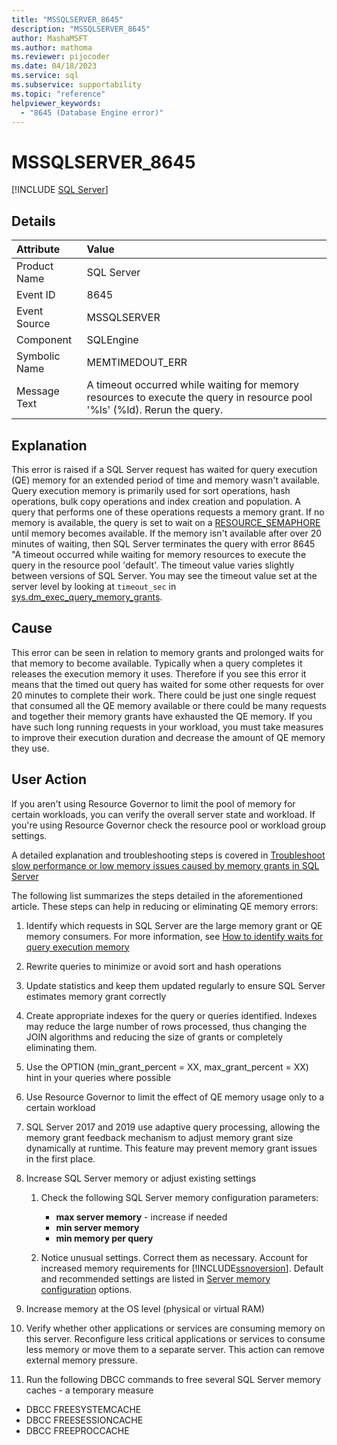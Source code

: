 ```yaml
---
title: "MSSQLSERVER_8645"
description: "MSSQLSERVER_8645"
author: MashaMSFT
ms.author: mathoma
ms.reviewer: pijocoder
ms.date: 04/18/2023
ms.service: sql
ms.subservice: supportability
ms.topic: "reference"
helpviewer_keywords:
  - "8645 (Database Engine error)"
---
```

# MSSQLSERVER_8645

[!INCLUDE [SQL Server](../../includes/applies-to-version/sqlserver.md)]

## Details

| Attribute | Value |
| :--- | :--- |
| Product Name | SQL Server |
| Event ID | 8645 |
| Event Source | MSSQLSERVER |
| Component | SQLEngine |
| Symbolic Name | MEMTIMEDOUT_ERR |
| Message Text | A timeout occurred while waiting for memory resources to execute the query in resource pool '%ls' (%ld). Rerun the query. |

## Explanation

This error is raised if a SQL Server request has waited for query execution (QE) memory for an extended period of time and memory wasn't available. Query execution memory is primarily used for sort operations, hash operations, bulk copy operations and index creation and population. A query that performs one of these operations requests a memory grant. If no memory is available, the query is set to wait on a [RESOURCE_SEMAPHORE](/sql/relational-databases/system-dynamic-management-views/sys-dm-os-wait-stats-transact-sql#resource_semaphore) until memory becomes available. If the memory isn't available after over 20 minutes of waiting, then SQL Server terminates the query with error 8645 "A timeout occurred while waiting for memory resources to execute the query in the resource pool 'default'. The timeout value varies slightly between versions of SQL Server. You may see the timeout value set at the server level by looking at `timeout_sec` in [sys.dm_exec_query_memory_grants](/sql/relational-databases/system-dynamic-management-views/sys-dm-exec-query-memory-grants-transact-sql).

## Cause

This error can be seen in relation to memory grants and prolonged waits for that memory to become available. Typically when a query completes it releases the execution memory it uses. Therefore if you see this error it means that the timed out query has waited for some other requests for over 20 minutes to complete their work. There could be just one single request that consumed all the QE memory available or there could be many requests and together their memory grants have exhausted the QE memory. If you have such long running requests in your workload, you must take measures to improve their execution duration and decrease the amount of QE memory they use.

## User Action

If you aren't using Resource Governor to limit the pool of memory for certain workloads, you can verify the overall server state and workload. If you're using Resource Governor check the resource pool or workload group settings.


A detailed explanation and troubleshooting steps is covered in [Troubleshoot slow performance or low memory issues caused by memory grants in SQL Server](/troubleshoot/sql/database-engine/performance/troubleshoot-memory-grant-issues)

The following list summarizes the steps detailed in the aforementioned article. These steps can help in reducing or eliminating QE memory errors:

1. Identify which requests in SQL Server are the large memory grant or QE memory consumers. For more information, see [How to identify waits for query execution memory](/troubleshoot/sql/database-engine/performance/troubleshoot-memory-grant-issues#how-to-identify-waits-for-query-execution-memory)
1. Rewrite queries to minimize or avoid sort and hash operations
1. Update statistics and keep them updated regularly to ensure SQL Server estimates memory grant correctly
1. Create appropriate indexes for the query or queries identified. Indexes may reduce the large number of rows processed, thus changing the JOIN algorithms and reducing the size of grants or completely eliminating them.
1. Use the OPTION (min_grant_percent = XX, max_grant_percent = XX) hint in your queries where possible
1. Use Resource Governor to limit the effect of QE memory usage only to a certain workload
1. SQL Server 2017 and 2019 use adaptive query processing, allowing the memory grant feedback mechanism to adjust memory grant size dynamically at runtime. This feature may prevent memory grant issues in the first place.
1. Increase SQL Server memory or adjust existing settings
    1. Check the following SQL Server memory configuration parameters:

       - **max server memory** - increase if needed
       - **min server memory**
       - **min memory per query**

    1. Notice unusual settings. Correct them as necessary. Account for increased memory requirements for [!INCLUDE[ssnoversion](../../includes/ssnoversion-md.md)]. Default and recommended settings are listed in [Server memory configuration](../../database-engine/configure-windows/server-memory-server-configuration-options.md#recommendations) options. 

1. Increase memory at the OS level (physical or virtual RAM)
1. Verify whether other applications or services are consuming memory on this server. Reconfigure less critical applications or services to consume less memory or move them to a separate server. This action can remove external memory pressure.
1. Run the following DBCC commands to free several SQL Server memory caches - a temporary measure

- DBCC FREESYSTEMCACHE
- DBCC FREESESSIONCACHE
- DBCC FREEPROCCACHE
